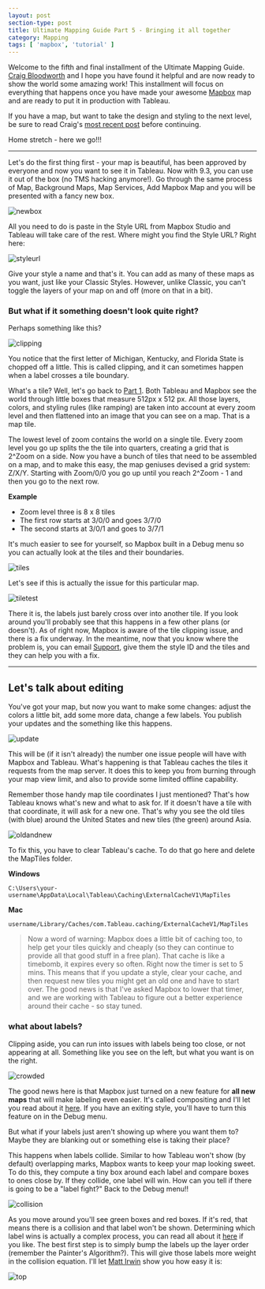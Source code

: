 ```yaml
---
layout: post
section-type: post
title: Ultimate Mapping Guide Part 5 - Bringing it all together
category: Mapping
tags: [ 'mapbox', 'tutorial' ]
---
```


Welcome to the fifth and final installment of the Ultimate Mapping Guide. [Craig Bloodworth](https://twitter.com/craigbloodworth) and I hope you have found it helpful and are now ready to show the world some amazing work! This installment will focus on everything that happens once you have made your awesome [Mapbox](https://www.mapbox.com) map and are ready to put it in production with Tableau. 

If you have a map, but want to take the design and styling to the next level, be sure to read Craig's [most recent post](http://www.theinformationlab.co.uk/2016/03/31/ultimate-mapping-guide-part-4-next-level-styles/) before continuing. 

Home stretch - here we go!!!

---

Let's do the first thing first - your map is beautiful, has been approved by everyone and now you want to see it in Tableau. Now with 9.3, you can use it out of the box (no TMS hacking anymore!). Go through the same process of Map, Background Maps, Map Services, Add Mapbox Map and you will be presented with a fancy new box. 

![newbox](https://www.mapbox.com/help/img/3rdparty/tableau-5.png)

All you need to do is paste in the Style URL from Mapbox Studio and Tableau will take care of the rest. Where might you find the Style URL? Right here:

![styleurl](https://cmtoomey.github.io/img/FindMapboxButton.gif)

Give your style a name and that's it. You can add as many of these maps as you want, just like your Classic Styles. However, unlike Classic, you can't toggle the layers of your map on and off (more on that in a bit). 

### But what if it something doesn't look quite right? 

Perhaps something like this? 

![clipping](https://cmtoomey.github.io/img/Clipping.png)

You notice that the first letter of Michigan, Kentucky, and Florida State is chopped off a little. This is called clipping, and it can sometimes happen when a label crosses a tile boundary. 

What's a tile? Well, let's go back to [Part 1](https://cmtoomey.github.io/maps/2016/02/04/MapboxStudioTableau.html). Both Tableau and Mapbox see the world through little boxes that measure 512px x 512 px. All those layers, colors, and styling rules (like ramping) are taken into account at every zoom level and then flattened into an image that you can see on a map. That is a map tile. 

The lowest level of zoom contains the world on a single tile. Every zoom level you go up splits the the tile into quarters, creating a grid that is 2^Zoom on a side. Now you have a bunch of tiles that need to be assembled on a map, and to make this easy, the map geniuses devised a grid system: Z/X/Y. Starting with Zoom/0/0 you go up until you reach 2^Zoom - 1 and then you go to the next row. 

**Example**

+ Zoom level three is 8 x 8 tiles
+ The first row starts at 3/0/0 and goes 3/7/0
+ The second starts at 3/0/1 and goes to 3/7/1

It's much easier to see for yourself, so Mapbox built in a Debug menu so you can actually look at the tiles and their boundaries. 

![tiles](https://cmtoomey.github.io/img/DebugTiles.gif)

Let's see if this is actually the issue for this particular map. 

![tiletest](https://cmtoomey.github.io/img/DebugTilesClips.gif)

There it is, the labels just barely cross over into another tile. If you look around you'll probably see that this happens in a few other plans (or doesn't). As of right now, Mapbox is aware of the tile clipping issue, and there is a fix underway. In the meantime, now that you know where the problem is, you can email [Support](mailto:help@mapbox.com), give them the style ID and the tiles and they can help you with a fix. 

---

## Let's talk about editing

You've got your map, but now you want to make some changes: adjust the colors a little bit, add some more data, change a few labels. You publish your updates and the something like this happens. 

![update](https://cmtoomey.github.io/img/StyleWontUpdate.gif)

This will be (if it isn't already) the number one issue people will have with Mapbox and Tableau. What's happening is that Tableau caches the tiles it requests from the map server. It does this to keep you from burning through your map view limit, and also to provide some limited offline capability. 

Remember those handy map tile coordinates I just mentioned? That's how Tableau knows what's new and what to ask for. If it doesn't have a tile with that coordinate, it will ask for a new one. That's why you see the old tiles (with blue) around the United States and new tiles (the green) around Asia. 

![oldandnew](https://cmtoomey.github.io/img/GreenAndBlue.png)

To fix this, you have to clear Tableau's cache. To do that go here and delete the MapTiles folder. 

**Windows**

    C:\Users\your-username\AppData\Local\Tableau\Caching\ExternalCacheV1\MapTiles

**Mac**

    username/Library/Caches/com.Tableau.caching/ExternalCacheV1/MapTiles

> Now a word of warning: Mapbox does a little bit of caching too, to help get your tiles quickly and cheaply (so they can continue to provide all that good stuff in a free plan). That cache is like a timebomb, it expires every so often. Right now the timer is set to 5 mins. This means that if you update a style, clear your cache, and then request new tiles you might get an old one and have to start over. The good news is that I've asked Mapbox to lower that timer, and we are working with Tableau to figure out a better experience around their cache - so stay tuned. 

### what about labels?

Clipping aside, you can run into issues with labels being too close, or not appearing at all. Something like you see on the left, but what you want is on the right. 

![crowded](https://c2.staticflickr.com/2/1564/26067701156_3a19878b96_o.png)

The good news here is that Mapbox just turned on a new feature for **all new maps** that will make labeling even easier. It's called compositing and I'll let you read about it [here](https://www.mapbox.com/blog/better-label-placement-in-mapbox-studio/). If you have an exiting style, you'll have to turn this feature on in the Debug menu. 

But what if your labels just aren't showing up where you want them to? Maybe they are blanking out or something else is taking their place? 

This happens when labels collide. Similar to how Tableau won't show (by default) overlapping marks, Mapbox wants to keep your map looking sweet. To do this, they compute a tiny box around each label and compare boxes to ones close by. If they collide, one label will win. How can you tell if there is going to be a "label fight?" Back to the Debug menu!!

![collision](http://cmtoomey.github.io/img/DebugTilesCollision.gif) 

As you move around you'll see green boxes and red boxes. If it's red, that means there is a collision and that label won't be shown. Determining which label wins is actually a complex process, you can read all about it [here](https://www.mapbox.com/blog/label-collisions/) if you like. The best first step is to simply bump the labels up the layer order (remember the Painter's Algorithm?). This will give those labels more weight in the collision equation. I'll let [Matt Irwin](https://www.mapbox.com/blog/labels-on-top/) show you how easy it is: 

![top](https://i.imgur.com/Nan5Goe.gif)


